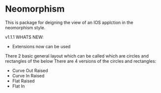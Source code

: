 # Neomorphism

This is package for deigning the view of an IOS applction in the neomorphism style.

v1.1.1
WHATS NEW:
- Extensions now can be used

There 2 basic general layout which can be called which are circles and rectangles of the below
There are 4 versions of the circles and rectangles:
 - Curve Out Raised
 - Curve In Raised
 - Flat Raised
 - Flat In 
